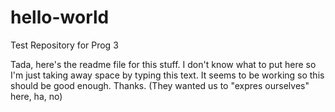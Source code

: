 # hello-world
Test Repository for Prog 3

Tada, here's the readme file for this stuff. I don't know what to put here so I'm just taking away space by typing this text. It seems to be working so this should be good enough. Thanks. (They wanted us to "expres ourselves" here, ha, no)

